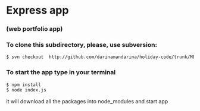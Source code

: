 # Express app 
### (web portfolio app)

### To clone this subdirectory, please, use subversion:
```bash
$ svn checkout  http://github.com/darinamandarina/holiday-code/trunk/MEAN%20app
```

### To start the app type in your terminal
```bash
$ npm install
$ node index.js
```
it will download all the packages into node_modules
and start app
